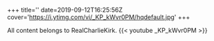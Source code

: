 +++
title=''
date=2019-09-12T16:25:56Z
cover='https://i.ytimg.com/vi/_KP_kWvr0PM/hqdefault.jpg'
+++

All content belongs to RealCharlieKirk.
{{< youtube _KP_kWvr0PM >}}
